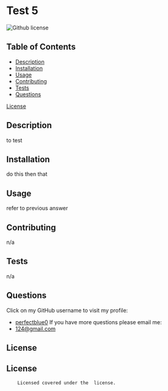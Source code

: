 # Test 5
![Github license](https://img.shields.io/badge/license--yellowgreen.svg)
## Table of Contents
* [Description](#description)
* [Installation](#installation)
* [Usage](#usage)
* [Contributing](#contributing)
* [Tests](#tests)
* [Questions](#questions)

[License](#license)

## Description
to test
## Installation
do this then that
## Usage
refer to previous answer
## Contributing
n/a
## Tests
n/a
## Questions
Click on my GitHub username to visit my profile:
* [perfectblue0](https://github.com/perfectblue0/)
If you have more questions please email me:
* 124@gmail.com
## License
## License
    
        Licensed covered under the  license.
